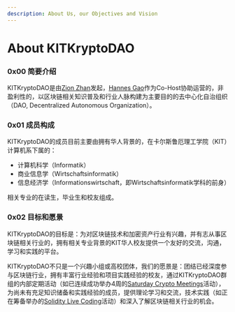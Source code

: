 ```yaml
---
description: About Us, our Objectives and Vision
---
```


# About KITKryptoDAO

### 0x00 简要介绍

KITKryptoDAO是由[Zion Zhan](https://twitter.com/zlog\_in)发起，[Hannes Gao](https://twitter.com/hannesgao)作为Co-Host协助运营的，非盈利性的，以区块链相关知识普及和行业人脉构建为主要目的的去中心化自治组织（DAO, Decentralized Autonomous Organization）。

### 0x01 成员构成

KITKryptoDAO的成员目前主要由拥有华人背景的，在卡尔斯鲁厄理工学院（KIT）计算机系下属的：

* 计算机科学（Informatik）
* 商业信息学（Wirtschaftsinformatik）
* 信息经济学（Informationswirtschaft，即Wirtschaftsinformatik学科的前身）

相关专业的在读生，毕业生和校友组成。

### 0x02 目标和愿景

KITKryptoDAO的目标是：为对区块链技术和加密资产行业有兴趣，并有志从事区块链相关行业的，拥有相关专业背景的KIT华人校友提供一个友好的交流，沟通，学习和实践的平台。

KITKryptoDAO不只是一个兴趣小组或高校团体，我们的愿景是：团结已经深度参与区块链行业，拥有丰富行业经验和项目实践经验的校友，通过KITKryptoDAO群组的内部定期活动（如已连续成功举办4周的[Saturday Crypto Meetings](educational-content/saturday-crypto-meetings/)活动），为尚未有充足知识储备和实践经验的成员，提供理论学习和交流，技术实践（如正在筹备举办的[Solidity Live Coding](educational-content/topic-cache.md#0x02-solidity-live-coding)活动）和深入了解区块链相关行业的机会。
